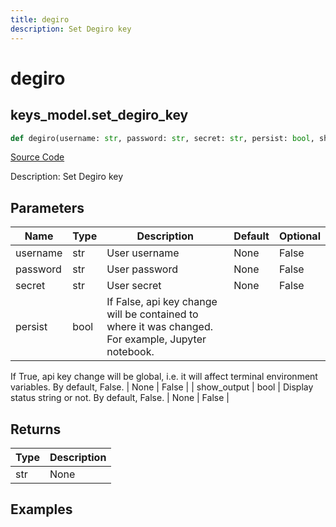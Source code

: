 ```yaml
---
title: degiro
description: Set Degiro key
---
```

# degiro

## keys_model.set_degiro_key

```python
def degiro(username: str, password: str, secret: str, persist: bool, show_output: bool) -> str:
```
[Source Code](https://github.com/OpenBB-finance/OpenBBTerminal/tree/main/openbb_terminal/keys_model.py#L1167)

Description: Set Degiro key

## Parameters

| Name | Type | Description | Default | Optional |
| ---- | ---- | ----------- | ------- | -------- |
| username | str | User username | None | False |
| password | str | User password | None | False |
| secret | str | User secret | None | False |
| persist | bool | If False, api key change will be contained to where it was changed. For example, Jupyter notebook.
If True, api key change will be global, i.e. it will affect terminal environment variables.
By default, False. | None | False |
| show_output | bool | Display status string or not. By default, False. | None | False |

## Returns

| Type | Description |
| ---- | ----------- |
| str | None |

## Examples

